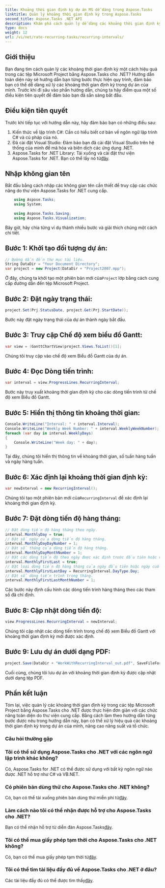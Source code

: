 ```yaml
---
title: Khoảng thời gian định kỳ dự án MS dễ dàng trong Aspose.Tasks
linktitle: Quản lý khoảng thời gian định kỳ trong Aspose.Tasks
second_title: Aspose.Tasks .NET API
description: Khám phá cách quản lý dễ dàng các khoảng thời gian định kỳ trong MS Project bằng cách sử dụng Aspose.Tasks for .NET.
type: docs
weight: 12
url: /vi/net/rate-recurring-tasks/recurring-intervals/
---
```

## Giới thiệu
Bạn đang tìm cách quản lý các khoảng thời gian định kỳ một cách hiệu quả trong các tệp Microsoft Project bằng Aspose.Tasks cho .NET? Hướng dẫn toàn diện này sẽ hướng dẫn bạn từng bước thực hiện quy trình, đảm bảo bạn có thể dễ dàng xử lý các khoảng thời gian định kỳ trong dự án của mình. Trước khi đi sâu vào phần hướng dẫn, chúng ta hãy điểm qua một số điều kiện tiên quyết để đảm bảo bạn đã sẵn sàng bắt đầu.
## Điều kiện tiên quyết
Trước khi tiếp tục với hướng dẫn này, hãy đảm bảo bạn có những điều sau:
1. Kiến thức về lập trình C#: Cần có hiểu biết cơ bản về ngôn ngữ lập trình C# và cú pháp của nó.
2. Đã cài đặt Visual Studio: Đảm bảo bạn đã cài đặt Visual Studio trên hệ thống của mình để mã hóa và biên dịch các ứng dụng .NET.
3. Aspose.Tasks for .NET Library: Tải xuống và cài đặt thư viện Aspose.Tasks for .NET. Bạn có thể lấy nó từ[đây](https://releases.aspose.com/tasks/net/).

## Nhập không gian tên
Bắt đầu bằng cách nhập các không gian tên cần thiết để truy cập các chức năng do thư viện Aspose.Tasks for .NET cung cấp.
   
```csharp
    using Aspose.Tasks;
    using System;
    
    using Aspose.Tasks.Saving;
    using Aspose.Tasks.Visualization;
```
Bây giờ, hãy chia từng ví dụ thành nhiều bước và giải thích chúng một cách chi tiết.
## Bước 1: Khởi tạo đối tượng dự án:
```csharp
// Đường dẫn đến thư mục tài liệu.
String DataDir = "Your Document Directory";
var project = new Project(DataDir + "Project2007.mpp");
```
Ở đây, chúng ta khởi tạo một phiên bản mới của`Project` lớp bằng cách cung cấp đường dẫn đến tệp Microsoft Project.
## Bước 2: Đặt ngày trạng thái:
```csharp
project.Set(Prj.StatusDate, project.Get(Prj.StartDate));
```
Bước này đặt ngày trạng thái của dự án thành ngày bắt đầu.
## Bước 3: Truy cập Chế độ xem biểu đồ Gantt:
```csharp
var view = (GanttChartView)project.Views.ToList()[1];
```
Chúng tôi truy cập vào chế độ xem Biểu đồ Gantt của dự án.
## Bước 4: Đọc Dòng tiến trình:
```csharp
var interval = view.ProgressLines.RecurringInterval;
```
Bước này truy xuất khoảng thời gian định kỳ cho các dòng tiến trình từ chế độ xem Biểu đồ Gantt.
## Bước 5: Hiển thị thông tin khoảng thời gian:
```csharp
Console.WriteLine("Interval: " + interval.Interval);
Console.WriteLine("Weekly Week Number: " + interval.WeeklyWeekNumber);
foreach (var day in interval.WeeklyDays)
{
    Console.WriteLine("Week day: " + day);
}
```
Tại đây, chúng tôi hiển thị thông tin về khoảng thời gian, số tuần hàng tuần và ngày hàng tuần.
## Bước 6: Xác định lại khoảng thời gian định kỳ:
```csharp
var newInterval = new RecurringInterval();
```
 Chúng tôi tạo một phiên bản mới của`RecurringInterval` để xác định lại khoảng thời gian định kỳ.
## Bước 7: Đặt dòng tiến độ hàng tháng:
```csharp
// Đặt dòng tiến độ hàng tháng theo ngày.
interval.MonthlyDay = true;
// Đặt số ngày của dòng tiến độ hàng tháng.
interval.MonthlyDayDayNumber = 1;
// Đặt số tháng của dòng tiến độ hàng tháng.
interval.MonthlyDayMonthNumber = 1;
// Đặt các dòng tiến độ theo ngày được xác định trước đầu tiên hoặc cuối cùng.
interval.MonthlyFirstLast = true;
// Đặt loại dòng tiến độ hàng tháng của ngày đầu tiên hoặc ngày cuối cùng.
interval.MonthlyFirstLastDay = RecurringInterval.DayType.Day;
// Đặt số dòng tiến trình trong tháng.
interval.MonthlyFirstLastMonthNumber = 1;
```
Các bước này định cấu hình các dòng tiến trình hàng tháng theo các tham số đã chỉ định.
## Bước 8: Cập nhật dòng tiến độ:
```csharp
view.ProgressLines.RecurringInterval = newInterval;
```
Chúng tôi cập nhật các dòng tiến trình trong chế độ xem Biểu đồ Gantt với khoảng thời gian định kỳ mới được xác định.
## Bước 9: Lưu dự án dưới dạng PDF:
```csharp
project.Save(DataDir + "WorkWithRecurringInterval_out.pdf", SaveFileFormat.Pdf);
```
Cuối cùng, chúng tôi lưu dự án với khoảng thời gian định kỳ được cập nhật dưới dạng tệp PDF.

## Phần kết luận
Tóm lại, việc quản lý các khoảng thời gian định kỳ trong các tệp Microsoft Project bằng Aspose.Tasks cho .NET được thực hiện đơn giản với các chức năng toàn diện do thư viện cung cấp. Bằng cách làm theo hướng dẫn từng bước được nêu trong hướng dẫn này, bạn có thể xử lý hiệu quả các khoảng thời gian định kỳ trong dự án của mình, nâng cao năng suất và tổ chức.
### Câu hỏi thường gặp
### Tôi có thể sử dụng Aspose.Tasks cho .NET với các ngôn ngữ lập trình khác không?
Có, Aspose.Tasks for .NET có thể được sử dụng với bất kỳ ngôn ngữ nào được .NET hỗ trợ như C# và VB.NET.
### Có phiên bản dùng thử cho Aspose.Tasks cho .NET không?
 Có, bạn có thể tải xuống phiên bản dùng thử miễn phí từ[đây](https://releases.aspose.com/).
### Làm cách nào tôi có thể nhận được hỗ trợ cho Aspose.Tasks cho .NET?
 Bạn có thể nhận hỗ trợ từ diễn đàn Aspose.Tasks[đây](https://forum.aspose.com/c/tasks/15).
### Tôi có thể mua giấy phép tạm thời cho Aspose.Tasks cho .NET không?
 Có, bạn có thể mua giấy phép tạm thời từ[đây](https://purchase.aspose.com/temporary-license/).
### Tôi có thể tìm tài liệu đầy đủ về Aspose.Tasks cho .NET ở đâu?
 Các tài liệu đầy đủ có thể được tìm thấy[đây](https://reference.aspose.com/tasks/net/).